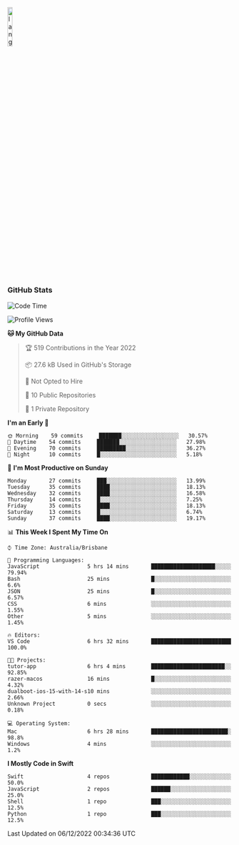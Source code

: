 <p align="left"><img width=15%" src="https://github.com/alansmathew/alansmathew/raw/master/lang.gif" alt="lang image here" /></p>

# <h3 align="left">GitHub Stats</h3>

<!--START_SECTION:waka-->
![Code Time](http://img.shields.io/badge/Code%20Time-109%20hrs%2013%20mins-blue)

![Profile Views](http://img.shields.io/badge/Profile%20Views-35-blue)

**🐱 My GitHub Data** 

> 🏆 519 Contributions in the Year 2022
 > 
> 📦 27.6 kB Used in GitHub's Storage 
 > 
> 🚫 Not Opted to Hire
 > 
> 📜 10 Public Repositories 
 > 
> 🔑 1 Private Repository 
 > 
**I'm an Early 🐤** 

```text
🌞 Morning    59 commits     ███████░░░░░░░░░░░░░░░░░░   30.57% 
🌆 Daytime    54 commits     ███████░░░░░░░░░░░░░░░░░░   27.98% 
🌃 Evening    70 commits     █████████░░░░░░░░░░░░░░░░   36.27% 
🌙 Night      10 commits     █░░░░░░░░░░░░░░░░░░░░░░░░   5.18%

```
📅 **I'm Most Productive on Sunday** 

```text
Monday       27 commits     ███░░░░░░░░░░░░░░░░░░░░░░   13.99% 
Tuesday      35 commits     ████░░░░░░░░░░░░░░░░░░░░░   18.13% 
Wednesday    32 commits     ████░░░░░░░░░░░░░░░░░░░░░   16.58% 
Thursday     14 commits     █░░░░░░░░░░░░░░░░░░░░░░░░   7.25% 
Friday       35 commits     ████░░░░░░░░░░░░░░░░░░░░░   18.13% 
Saturday     13 commits     █░░░░░░░░░░░░░░░░░░░░░░░░   6.74% 
Sunday       37 commits     ████░░░░░░░░░░░░░░░░░░░░░   19.17%

```


📊 **This Week I Spent My Time On** 

```text
⌚︎ Time Zone: Australia/Brisbane

💬 Programming Languages: 
JavaScript               5 hrs 14 mins       ████████████████████░░░░░   79.94% 
Bash                     25 mins             █░░░░░░░░░░░░░░░░░░░░░░░░   6.6% 
JSON                     25 mins             █░░░░░░░░░░░░░░░░░░░░░░░░   6.57% 
CSS                      6 mins              ░░░░░░░░░░░░░░░░░░░░░░░░░   1.55% 
Other                    5 mins              ░░░░░░░░░░░░░░░░░░░░░░░░░   1.45%

🔥 Editors: 
VS Code                  6 hrs 32 mins       █████████████████████████   100.0%

🐱‍💻 Projects: 
tutor-app                6 hrs 4 mins        ███████████████████████░░   92.85% 
razer-macos              16 mins             █░░░░░░░░░░░░░░░░░░░░░░░░   4.32% 
dualboot-ios-15-with-14-s10 mins             ░░░░░░░░░░░░░░░░░░░░░░░░░   2.66% 
Unknown Project          0 secs              ░░░░░░░░░░░░░░░░░░░░░░░░░   0.18%

💻 Operating System: 
Mac                      6 hrs 28 mins       ████████████████████████░   98.8% 
Windows                  4 mins              ░░░░░░░░░░░░░░░░░░░░░░░░░   1.2%

```

**I Mostly Code in Swift** 

```text
Swift                    4 repos             ████████████░░░░░░░░░░░░░   50.0% 
JavaScript               2 repos             ██████░░░░░░░░░░░░░░░░░░░   25.0% 
Shell                    1 repo              ███░░░░░░░░░░░░░░░░░░░░░░   12.5% 
Python                   1 repo              ███░░░░░░░░░░░░░░░░░░░░░░   12.5%

```



 Last Updated on 06/12/2022 00:34:36 UTC
<!--END_SECTION:waka-->

